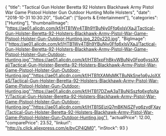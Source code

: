 {
	"title": "Tactical Gun Holster Beretta 92 Holsters Blackhawk Army Pistol War Game Pistool Holster Gun Outdoor Hunting Molle Holsters",
	"date": "2018-10-31 10:30:20",
	"SubCat": ["Sports & Entertainment"],
	"categories": ["Hunting"],
	"thumbnailImage": "https://ae01.alicdn.com/kf/HTB1Wv4TBh9YBuNjy0Ffq6xIsVXaJ/Tactical-Gun-Holster-Beretta-92-Holsters-Blackhawk-Army-Pistol-War-Game-Pistool-Holster-Gun-Outdoor-Hunting.jpg_220x220.jpg",
	"BigImage": ["https://ae01.alicdn.com/kf/HTB1Wv4TBh9YBuNjy0Ffq6xIsVXaJ/Tactical-Gun-Holster-Beretta-92-Holsters-Blackhawk-Army-Pistol-War-Game-Pistool-Holster-Gun-Outdoor-Hunting.jpg","https://ae01.alicdn.com/kf/HTB1xpFhBkyWBuNjy0Fpq6yssXXaI/Tactical-Gun-Holster-Beretta-92-Holsters-Blackhawk-Army-Pistol-War-Game-Pistool-Holster-Gun-Outdoor-Hunting.jpg","https://ae01.alicdn.com/kf/HTB1tXAMsMKTBuNkSne1q6yJoXXaS/Tactical-Gun-Holster-Beretta-92-Holsters-Blackhawk-Army-Pistol-War-Game-Pistool-Holster-Gun-Outdoor-Hunting.jpg","https://ae01.alicdn.com/kf/HTB17DZwA3aTBuNjSszfq6xgfpXaY/Tactical-Gun-Holster-Beretta-92-Holsters-Blackhawk-Army-Pistol-War-Game-Pistool-Holster-Gun-Outdoor-Hunting.jpg","https://ae01.alicdn.com/kf/HTB1SEjzjQ7mBKNjSZFyq6zydFXay/Tactical-Gun-Holster-Beretta-92-Holsters-Blackhawk-Army-Pistol-War-Game-Pistool-Holster-Gun-Outdoor-Hunting.jpg"],
	"actualPrice": 12.00,
	"comparePrice": 23.52,
	"linkurl": "http://s.click.aliexpress.com/e/byCP4QM0",
	"inStock": 93
}
